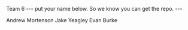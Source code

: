 Team 6
--- put your name below. So we know you can get the repo. ---

Andrew Mortenson
Jake Yeagley
Evan Burke
